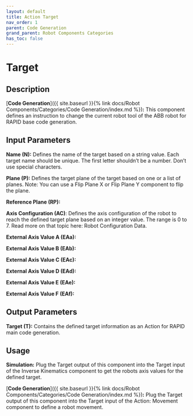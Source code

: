 ```yaml
---
layout: default
title: Action Target
nav_order: 1
parent: Code Generation
grand_parent: Robot Components Categories
has_toc: false
---
```


# **Target**

## **Description**

[**Code Generation**]({{ site.baseurl }}{% link docs/Robot Components/Categories/Code Generation/index.md %})**:** This component defines an instruction to change the current robot tool of the ABB robot for RAPID base code generation.

## **Input Parameters**

**Name (N):** Defines the name of the target based on a string value. Each target name should be unique. The first letter shouldn’t be a number. Don’t use special characters.

**Plane (P):** Defines the target plane of the target based on one or a list of planes. Note: You can use a Flip Plane X or Flip Plane Y component to flip the plane.

**Reference Plane (RP):**

**Axis Configuration (AC)**: Defines the axis configuration of the robot to reach the defined target plane based on an integer value. The range is 0 to 7. Read more on that topic here: Robot Configuration Data.

**External Axis Value A (EAa):**

**External Axis Value B (EAb):**

**External Axis Value C (EAc):**

**External Axis Value D (EAd):**

**External Axis Value E (EAe):**

**External Axis Value F (EAf):**

## **Output Parameters**

**Target (T):** Contains the defined target information as an Action for RAPID main code generation.

## **Usage**

**Simulation:** Plug the Target output of this component into the Target input of the Inverse Kinematics component to get the robots axis values for the defined target.

[**Code Generation**]({{ site.baseurl }}{% link docs/Robot Components/Categories/Code Generation/index.md %})**:** Plug the Target output of this component into the Target input of the Action: Movement component to define a robot movement.